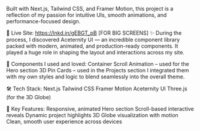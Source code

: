 Built with Next.js, Tailwind CSS, and Framer Motion, this project is a reflection of my passion for intuitive UIs, smooth animations, and performance-focused design.

🔗 Live Site: https://lnkd.in/gEBGT_pB
[FOR BIG SCREENS]
✨ During the process, I discovered Aceternity UI — an incredible component library packed with modern, animated, and production-ready components. It played a huge role in shaping the layout and interactions across my site.

💫 Components I used and loved:
Container Scroll Animation – used for the Hero section
3D Pin Cards – used in the Projects section
 I integrated them with my own styles and logic to blend seamlessly into the overall theme.

🛠️ Tech Stack:
Next.js
Tailwind CSS
Framer Motion
Aceternity UI
Three.js (for the 3D Globe)

📌 Key Features:
Responsive, animated Hero section
Scroll-based interactive reveals
Dynamic project highlights
3D Globe visualization with motion
Clean, smooth user experience across devices

